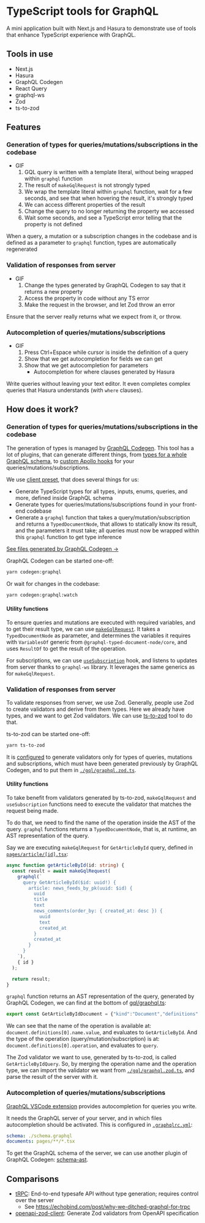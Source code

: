 # TypeScript tools for GraphQL

A mini application built with Next.js and Hasura to demonstrate use of tools that enhance TypeScript experience with GraphQL.

## Tools in use

- Next.js
- Hasura
- GraphQL Codegen
- React Query
- graphql-ws
- Zod
- ts-to-zod

## Features

### Generation of types for queries/mutations/subscriptions in the codebase

- GIF
  1. GQL query is written with a template literal, without being wrapped within `graphql` function
  2. The result of `makeGqlRequest` is not strongly typed
  3. We wrap the template literal within `graphql` function, wait for a few seconds, and see that when hovering the result, it's strongly typed
  4. We can access different properties of the result
  5. Change the query to no longer returning the property we accessed
  6. Wait some seconds, and see a TypeScript error telling that the property is not defined

When a query, a mutation or a subscription changes in the codebase and is defined as a parameter to `graphql` function, types are automatically regenerated

### Validation of responses from server

- GIF
  1. Change the types generated by GraphQL Codegen to say that it returns a new property
  2. Access the property in code without any TS error
  3. Make the request in the browser, and let Zod throw an error

Ensure that the server really returns what we expect from it, or throw.

### Autocompletion of queries/mutations/subscriptions

- GIF
  1. Press Ctrl+Espace while cursor is inside the definition of a query
  2. Show that we get autocompletion for fields we can get
  3. Show that we get autocompletion for parameters
     - Autocompletion for where clauses generated by Hasura

Write queries without leaving your text editor. It even completes complex queries that Hasura understands (with `where` clauses).

## How does it work?

### Generation of types for queries/mutations/subscriptions in the codebase

The generation of types is managed by [GraphQL Codegen](https://the-guild.dev/graphql/codegen). This tool has a lot of plugins, that can generate different things, from [types for a whole GraphQL schema](https://the-guild.dev/graphql/codegen/plugins/typescript/typescript), to [custom Apollo hooks](https://the-guild.dev/graphql/codegen/plugins/typescript/typescript-react-apollo) for your queries/mutations/subscriptions.

We use [client preset](https://the-guild.dev/graphql/codegen/docs/guides/react-vue), that does several things for us:

- Generate TypeScript types for all types, inputs, enums, queries, and more, defined inside GraphQL schema
- Generate types for queries/mutations/subscriptions found in your front-end codebase
- Generate a `graphql` function that takes a query/mutation/subscription and returns a `TypedDocumentNode`, that allows to statically know its result, and the parameters it must take; all queries must now be wrapped within this `graphql` function to get type inference

[See files generated by GraphQL Codegen →](./gql/)

GraphQL Codegen can be started one-off:

```bash
yarn codegen:graphql
```

Or wait for changes in the codebase:

```bash
yarn codegen:graphql:watch
```

#### Utility functions

To ensure queries and mutations are executed with required variables, and to get their result type, we can use [`makeGqlRequest`](./utils/request.ts). It takes a `TypedDocumentNode` as parameter, and determines the variables it requires with `VariablesOf` generic from `@graphql-typed-document-node/core`, and uses `ResultOf` to get the result of the operation.

For subscriptions, we can use [`useSubscription`](./utils/useSubscription.ts) hook, and listens to updates from server thanks to `graphql-ws` library. It leverages the same generics as for `makeGqlRequest`.

### Validation of responses from server

To validate responses from server, we use Zod. Generally, people use Zod to create validators and derive from them types. Here we already have types, and we want to get Zod validators. We can use [ts-to-zod](https://github.com/fabien0102/ts-to-zod) tool to do that.

ts-to-zod can be started one-off:

```bash
yarn ts-to-zod
```

It is [configured](./ts-to-zod.config.js) to generate validators only for types of queries, mutations and subscriptions, which must have been generated previously by GraphQL Codegen, and to put them in [`./gql/graphql.zod.ts`](`./gql/graphql.zod.ts`).

#### Utility functions

To take benefit from validators generated by ts-to-zod, `makeGqlRequest` and `useSubscription` functions need to execute the validator that matches the request being made.

To do that, we need to find the name of the operation inside the AST of the query. `graphql` functions returns a `TypedDocumentNode`, that is, at runtime, an AST representation of the query.

Say we are executing `makeGqlRequest` for `GetArticleById` query, defined in [`pages/article/[id].tsx`](./pages/article/[id].tsx):

```ts
async function getArticleById(id: string) {
  const result = await makeGqlRequest(
    graphql(`
      query GetArticleById($id: uuid!) {
        article: news_feeds_by_pk(uuid: $id) {
          uuid
          title
          text
          news_comments(order_by: { created_at: desc }) {
            uuid
            text
            created_at
          }
          created_at
        }
      }
    `),
    { id }
  );

  return result;
}
```

`graphql` function returns an AST representation of the query, generated by GraphQL Codegen, we can find at the bottom of [gql/graphql.ts](./gql/graphql.ts):

```ts
export const GetArticleByIdDocument = {"kind":"Document","definitions":[{"kind":"OperationDefinition","operation":"query","name":{"kind":"Name","value":"GetArticleById"},"variableDefinitions":[{"kind":"VariableDefinition","variable":{"kind":"Variable","name":{"kind":"Name","value":"id"}},"type":{"kind":"NonNullType","type":{"kind":"NamedType","name":{"kind":"Name","value":"uuid"}}}}],"selectionSet":{"kind":"SelectionSet","selections":[{"kind":"Field","alias":{"kind":"Name","value":"article"},"name":{"kind":"Name","value":"news_feeds_by_pk"},"arguments":[{"kind":"Argument","name":{"kind":"Name","value":"uuid"},"value":{"kind":"Variable","name":{"kind":"Name","value":"id"}}}],"selectionSet":{"kind":"SelectionSet","selections":[{"kind":"Field","name":{"kind":"Name","value":"uuid"}},{"kind":"Field","name":{"kind":"Name","value":"title"}},{"kind":"Field","name":{"kind":"Name","value":"text"}},{"kind":"Field","name":{"kind":"Name","value":"news_comments"},"arguments":[{"kind":"Argument","name":{"kind":"Name","value":"order_by"},"value":{"kind":"ObjectValue","fields":[{"kind":"ObjectField","name":{"kind":"Name","value":"created_at"},"value":{"kind":"EnumValue","value":"desc"}}]}}],"selectionSet":{"kind":"SelectionSet","selections":[{"kind":"Field","name":{"kind":"Name","value":"uuid"}},{"kind":"Field","name":{"kind":"Name","value":"text"}},{"kind":"Field","name":{"kind":"Name","value":"created_at"}}]}},{"kind":"Field","name":{"kind":"Name","value":"created_at"}}]}}]}}]} as unknown as DocumentNode<GetArticleByIdQuery, GetArticleByIdQueryVariables>;
```

We can see that the name of the operation is available at: `document.definitions[0].name.value`, and evaluates to `GetArticleById`. And the type of the operation (query/mutation/subscription) is at: `document.definitions[0].operation`, and evaluates to `query`.

The Zod validator we want to use, generated by ts-to-zod, is called `GetArticleByIdQuery`. So, by merging the operation name and the operation type, we can import the validator we want from [`./gql/graphql.zod.ts`](`./gql/graphql.zod.ts`), and parse the result of the server with it.

### Autocompletion of queries/mutations/subscriptions

[GraphQL VSCode extension](https://marketplace.visualstudio.com/items?itemName=GraphQL.vscode-graphql) provides autocompletion for queries you write.

It needs the GraphQL server of your server, and in which files autocompletion should be activated. This is configured in [`.graphqlrc.yml`](./.graphqlrc.yml):

```yml
schema: ./schema.graphql
documents: pages/**/*.tsx
```

To get the GraphQL schema of the server, we can use another plugin of GraphQL Codegen: [schema-ast](https://the-guild.dev/graphql/codegen/plugins/other/schema-ast).

## Comparisons

- [tRPC](https://trpc.io/): End-to-end typesafe API without type generation; requires control over the server
  - See https://echobind.com/post/why-we-ditched-graphql-for-trpc
- [openapi-zod-client](https://github.com/astahmer/openapi-zod-client): Generate Zod validators from OpenAPI specification
